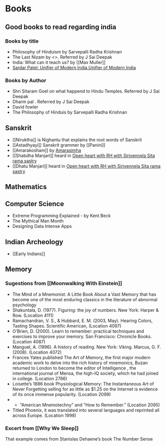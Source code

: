 # Books

## Good books to read regarding india

### Books by title

- Philosophy of Hinduism by Sarvepalli Radha Krishnan
- The Last Nizam by \<>. Referred by J Sai Deepak
- India: What can it teach us? by [[Max Muller]]
- [Sardar Patel: Unifier of Modern India,Unifier of Modern India](https://www.amazon.com/Sardar-Patel-Unifier-Modern-India-ebook/dp/B07D5XLHL3)

### Books by Author

- Shri Sitaram Goel on what happend to Hindu Temples. Referred by J Sai Deepak
- Dharm pal . Referred by J Sai Deepak
- David fowler
- The Philosophy of Hinduis by Sarvepalli Radha Krishnan

## Sanskrit

- [[Niruktha]] is Nighantu that explains the root words of Sanskrit
- [[Astadhyayi]] Sanskrit grammer by [[Panini]]
- [[Amarakosham]] by [Amarasimha](https://en.wikipedia.org/wiki/Amarasimha)
- [[Shabdha Manjari]] heard in [Open heart with RH with Sirivennela Sita rama sastry](https://youtu.be/uB1oGzhr3ao?t=786)
- [[Dhatu Manjari]] heard in [Open heart with RH with Sirivennela Sita rama sastry](https://youtu.be/uB1oGzhr3ao?t=786)

## Mathematics

## Computer Science

- Extreme Programming Explained - by Kent Beck
- The Mythical Man Month
- Designing Data Intense Apps

## Indian Archeology

- [[Early Indians]]

## Memory

### Sugestions from [[Moonwalking With Einstein]]

- The Mind of a Mnemonist: A Little Book About a Vast Memory that has become one of the most enduring classics in the literature of abnormal psychology
- Shakuntala, D. (1977). Figuring: the joy of numbers. New York: Harper & Row. (Location 4111)
- Ramachandran, V. S., & Hubbard, E. M. (2003, May). Hearing Colors, Tasting Shapes. Scientific American, (Location 4097)
- O’Brien, D. (2000). Learn to remember: practical techniques and exercises to improve your memory. San Francisco: Chronicle Books. (Location 4087)
- Manguel, A. (1996). A history of reading. New York: Viking. Marcus, G. F. (2008). (Location 4072)
- Frances Yates published The Art of Memory, the first major modern academic work to delve into the rich history of mnemonics, Buzan returned to London to become the editor of Intelligence , the international journal of Mensa, the high-IQ society, which he had joined in college. (Location 2766)
- Loisette’s 1886 book Physiological Memory: The Instantaneous Art of Never Forgetting selling for as little as $1.25 on the Internet is evidence of its once immense popularity. (Location 2099)
- - “American Mnemotechny” and “How to Remember.” (Location 2095)
- Titled Phoenix, it was translated into several languages and reprinted all across Europe. (Location 1998)


### Excert from [[Why We Sleep]]
That example comes from Stanislas Dehaene’s book The Number Sense